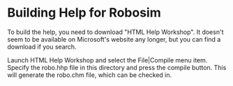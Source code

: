 # Building Help for Robosim
To build the help, you need to download "HTML Help Workshop". It doesn't seem to be available on Microsoft's website any longer, but you can find a download if you search.

Launch HTML Help Workshop and select the File|Compile menu item. Specify the robo.hhp file in this directory and press the compile button. This will generate the robo.chm file, which can be checked in.

